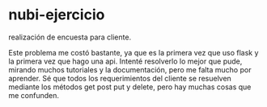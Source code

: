 # nubi-ejercicio
 realización de encuesta para cliente.
 
Este problema me costó bastante, ya que es la primera vez que uso flask y la primera vez que hago una api.
Intenté resolverlo lo mejor que pude, mirando muchos tutoriales y la documentación, pero me falta mucho por aprender.
Sé que todos los requerimientos del cliente se resuelven mediante los métodos get post put y delete, pero hay muchas cosas que me confunden.
